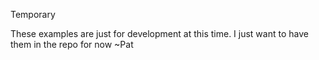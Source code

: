 Temporary

These examples are just for development at this time. I just want to have them 
in the repo for now ~Pat


